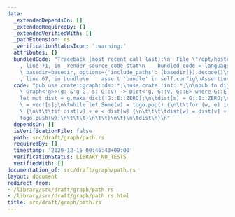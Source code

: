 ```yaml
---
data:
  _extendedDependsOn: []
  _extendedRequiredBy: []
  _extendedVerifiedWith: []
  _pathExtension: rs
  _verificationStatusIcon: ':warning:'
  attributes: {}
  bundledCode: "Traceback (most recent call last):\n  File \"/opt/hostedtoolcache/Python/3.9.1/x64/lib/python3.9/site-packages/onlinejudge_verify/documentation/build.py\"\
    , line 71, in _render_source_code_stat\n    bundled_code = language.bundle(stat.path,\
    \ basedir=basedir, options={'include_paths': [basedir]}).decode()\n  File \"/opt/hostedtoolcache/Python/3.9.1/x64/lib/python3.9/site-packages/onlinejudge_verify/languages/user_defined.py\"\
    , line 67, in bundle\n    assert 'bundle' in self.config\nAssertionError\n"
  code: "pub use crate::graph::ds::*;\nuse crate::int::*;\n\npub fn dijkstra<'g, G:\
    \ Graph<'g>>(g: &'g G, s: G::V) -> Dict<'g, G::V, G::E> where G::E: UInt {\n\t\
    let mut dist = g.make_dict(!G::E::ZERO);\n\tdist[s] = G::E::ZERO;\n\tlet mut togo\
    \ = vec![s];\n\twhile let Some(v) = togo.pop() {\n\t\tfor (w, e) in g.adj_ve(v)\
    \ {\n\t\t\tif dist[v] + e < dist[w] {\n\t\t\t\tdist[w] = dist[v] + e;\n\t\t\t\t\
    togo.push(w);\n\t\t\t}\n\t\t}\n\t}\n\tdist\n}\n"
  dependsOn: []
  isVerificationFile: false
  path: src/draft/graph/path.rs
  requiredBy: []
  timestamp: '2020-12-15 00:46:43+09:00'
  verificationStatus: LIBRARY_NO_TESTS
  verifiedWith: []
documentation_of: src/draft/graph/path.rs
layout: document
redirect_from:
- /library/src/draft/graph/path.rs
- /library/src/draft/graph/path.rs.html
title: src/draft/graph/path.rs
---
```

